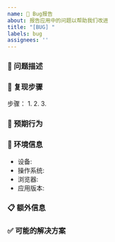 ```yaml
---
name: 🐞 Bug报告
about: 报告应用中的问题以帮助我们改进
title: "[BUG] "
labels: bug
assignees: ''
---
```


### 🐛 问题描述

<!-- 清晰简洁地描述问题是什么 -->

### 🔄 复现步骤

步骤：
1. 
2. 
3. 

### 🤔 预期行为

<!-- 描述您预期会发生什么 -->

### 📱 环境信息

- 设备: <!-- 例如：台式机、iPhone 13等 -->
- 操作系统: <!-- 例如：Windows 10、macOS 12、iOS 15等 -->
- 浏览器: <!-- 例如：Chrome 96.0.4664.110、Safari等 -->
- 应用版本: <!-- 例如：v1.0.0 -->

### 📋 额外信息

<!-- 如控制台日志、截图等，可以帮助我们更好地理解问题 -->

### ✅ 可能的解决方案

<!-- 如果您有解决问题的建议，请在此提出 --> 